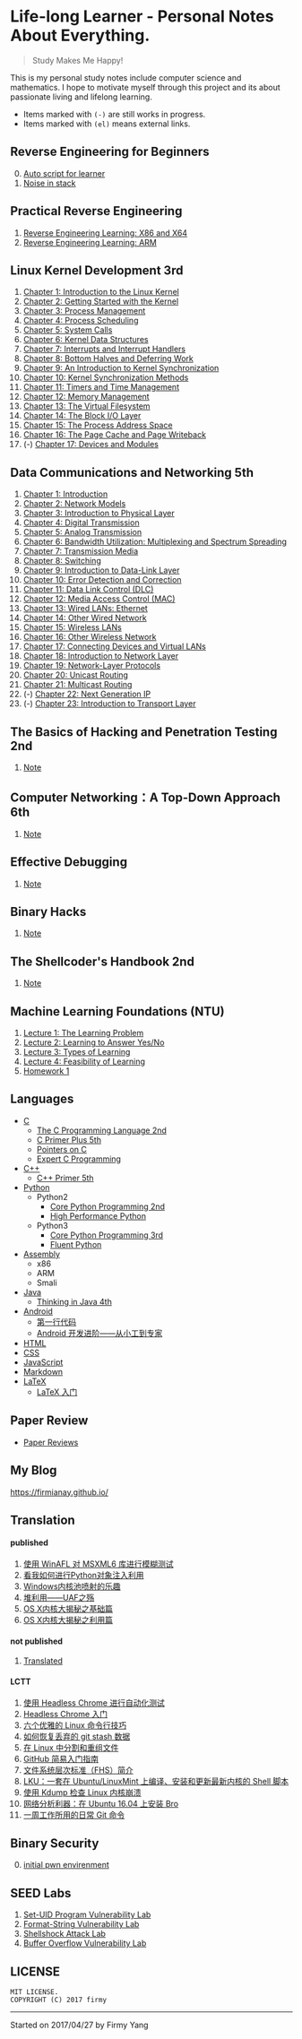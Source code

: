 # Life-long Learner - Personal Notes About Everything.

> Study Makes Me Happy!

This is my personal study notes include computer science and mathematics. I hope to motivate myself through this project and its about passionate living and lifelong learning.

- Items marked with `(-)` are still works in progress.
- Items marked with `(el)` means external links.


Reverse Engineering for Beginners
---
0. [Auto script for learner](./RE4B/auto.sh)
1. [Noise in stack](./RE4B/noise-in-stack.md)

Practical Reverse Engineering
---
1. [Reverse Engineering Learning: X86 and X64](./practical-reverse-engineering/RE_Learning_x86_x64.md)
2. [Reverse Engineering Learning: ARM](./practical-reverse-engineering/RE_Learning_ARM.md)

Linux Kernel Development 3rd
---
1. [Chapter 1: Introduction to the Linux Kernel](./linux-kernel-development/chapter-1.md)
2. [Chapter 2: Getting Started with the Kernel](./linux-kernel-development/chapter-2.md)
3. [Chapter 3: Process Management](./linux-kernel-development/chapter-3.md)
4. [Chapter 4: Process Scheduling](./linux-kernel-development/chapter-4.md)
5. [Chapter 5: System Calls](./linux-kernel-development/chapter-5.md)
6. [Chapter 6: Kernel Data Structures](./linux-kernel-development/chapter-6.md)
7. [Chapter 7: Interrupts and Interrupt Handlers](./linux-kernel-development/chapter-7.md)
8. [Chapter 8: Bottom Halves and Deferring Work](./linux-kernel-development/chapter-8.md)
9. [Chapter 9: An Introduction to Kernel Synchronization](./linux-kernel-development/chapter-9.md)
10. [Chapter 10: Kernel Synchronization Methods](./linux-kernel-development/chapter-10.md)
11. [Chapter 11: Timers and Time Management](./linux-kernel-development/chapter-11.md)
12. [Chapter 12: Memory Management](./linux-kernel-development/chapter-12.md)
13. [Chapter 13: The Virtual Filesystem](./linux-kernel-development/chapter-13.md)
14. [Chapter 14: The Block I/O Layer](./linux-kernel-development/chapter-14.md)
15. [Chapter 15: The Process Address Space](./linux-kernel-development/chapter-15.md)
16. [Chapter 16: The Page Cache and Page Writeback](./linux-kernel-development/chapter-16.md)
17. (-) [Chapter 17: Devices and Modules](./linux-kernel-development/chapter-17.md)

Data Communications and Networking 5th
---
1. [Chapter 1: Introduction](./data-communications-and-networking/chapter-1.md)
2. [Chapter 2: Network Models](./data-communications-and-networking/chapter-2.md)
3. [Chapter 3: Introduction to Physical Layer](./data-communications-and-networking/chapter-3.md)
4. [Chapter 4: Digital Transmission](./data-communications-and-networking/chapter-4.md)
5. [Chapter 5: Analog Transmission](./data-communications-and-networking/chapter-5.md)
6. [Chapter 6: Bandwidth Utilization: Multiplexing and Spectrum Spreading](./data-communications-and-networking/chapter-6.md)
7. [Chapter 7: Transmission Media](./data-communications-and-networking/chapter-7.md)
8. [Chapter 8: Switching](./data-communications-and-networking/chapter-8.md)
9. [Chapter 9: Introduction to Data-Link Layer](./data-communications-and-networking/chapter-9.md)
10. [Chapter 10: Error Detection and Correction](./data-communications-and-networking/chapter-10.md)
11. [Chapter 11: Data Link Control (DLC)](./data-communications-and-networking/chapter-11.md)
12. [Chapter 12: Media Access Control (MAC)](./data-communications-and-networking/chapter-12.md)
13. [Chapter 13: Wired LANs: Ethernet](./data-communications-and-networking/chapter-13.md)
14. [Chapter 14: Other Wired Network](./data-communications-and-networking/chapter-14.md)
15. [Chapter 15: Wireless LANs](./data-communications-and-networking/chapter-15.md)
16. [Chapter 16: Other Wireless Network](./data-communications-and-networking/chapter-16.md)
17. [Chapter 17: Connecting Devices and Virtual LANs](./data-communications-and-networking/chapter-17.md)
18. [Chapter 18: Introduction to Network Layer](./data-communications-and-networking/chapter-18.md)
19. [Chapter 19: Network-Layer Protocols](./data-communications-and-networking/chapter-19.md)
20. [Chapter 20: Unicast Routing](./data-communications-and-networking/chapter-20.md)
21. [Chapter 21: Multicast Routing](./data-communications-and-networking/chapter-21.md)
22. (-) [Chapter 22: Next Generation IP](./data-communications-and-networking/chapter-22.md)
23. (-) [Chapter 23: Introduction to Transport Layer](./data-communications-and-networking/chapter-23.md)

The Basics of Hacking and Penetration Testing 2nd
---
1. [Note](./the-basics-of-hacking-and-penetration-testing)

Computer Networking：A Top-Down Approach 6th
---
1. [Note](./computer-networking-a-top-down-approach)

Effective Debugging
---
1. [Note](./effective-debugging)

Binary Hacks
---
1. [Note](./Binary-Hacks)

The Shellcoder's Handbook 2nd
---
1. [Note](./The-Shellcoders-Handbook-2nd)

Machine Learning Foundations (NTU)
---
1. [Lecture 1: The Learning Problem](./ML-foundations/lecture-1.md)
2. [Lecture 2: Learning to Answer Yes/No](./ML-foundations/lecture-2.md)
3. [Lecture 3: Types of Learning](./ML-foundations/lecture-3.md)
4. [Lecture 4: Feasibility of Learning](./ML-foundations/lecture-4.md)
5. [Homework 1](./ML-foundations/hw1_Sol.md)

Languages
---
- [C](./Languages/C)
  - [The C Programming Language 2nd](./Languages/C/The-C-Programming-Language-2nd)
  - [C Primer Plus 5th](./Languages/C/C-Primer-Plus-5th)
  - [Pointers on C](./Languages/C/Pointers-on-C)
  - [Expert C Programming](./Languages/C/Expert-C-Programming)
- [C++](./Languages/C++)
  - [C++ Primer 5th](./Languages/C++/C++-Primer-5th)
- [Python](./Languages/Python)
  - Python2
    - [Core Python Programming 2nd](./Languages/Python/py2/Core-Python-Programming-2nd)
    - [High Performance Python](./Languages/Python/py2/High-Performance-Python)
  - Python3
    - [Core Python Programming 3rd](./Languages/Python/py3/Core-Python-Programming-3rd)
    - [Fluent Python](./Languages/Python/py3/Fluent-Python)
- [Assembly](./Languages/Assembly)
  - x86
  - ARM
  - Smali
- [Java](./Languages/Java)
  - [Thinking in Java 4th](./Languages/Java/Thinking-in-Java-4th)
- [Android](./Languages/Android)
  - [第一行代码](./Languages/Android/The-First-Line-Code-of-Android)
  - [Android 开发进阶——从小工到专家](./Languages/Android/Android-Development-Advance)
- [HTML](./Languages/HTML)
- [CSS](./Languages/CSS)
- [JavaScript](./Languages/JavaScript)
- [Markdown](./Languages/Markdown)
- [LaTeX](./Languages/LaTex)
  - [LaTeX 入门](./Languages/LaTeX/LaTex入门.md)

Paper Review
---
- [Paper Reviews](https://github.com/firmianay/Paper-Reviews)

My Blog
---
https://firmianay.github.io/

Translation
---
#### published
1. [使用 WinAFL 对 MSXML6 库进行模糊测试](http://bobao.360.cn/learning/detail/4443.html)
2. [看我如何进行Python对象注入利用](http://bobao.360.cn/learning/detail/4462.html)
3. [Windows内核池喷射的乐趣](http://bobao.360.cn/learning/detail/4439.html)
4. [堆利用——UAF之殇](http://bobao.360.cn/learning/detail/4476.html)
5. [OS X内核大揭秘之基础篇](http://bobao.360.cn/learning/detail/4501.html)
6. [OS X内核大揭秘之利用篇](http://bobao.360.cn/learning/detail/4500.html)

#### not published
1. [Translated](./translated)

#### LCTT
1. [使用 Headless Chrome 进行自动化测试](https://linux.cn/article-8861-1.html)
2. [Headless Chrome 入门](https://linux.cn/article-8850-1.html)
3. [六个优雅的 Linux 命令行技巧](https://linux.cn/article-8820-1.html)
4. [如何恢复丢弃的 git stash 数据](https://linux.cn/article-8819-1.html)
5. [在 Linux 中分割和重组文件](https://linux.cn/article-8818-1.html)
6. [GitHub 简易入门指南](https://linux.cn/article-8814-1.html)
7. [文件系统层次标准（FHS）简介](https://linux.cn/article-8757-1.html)
8. [LKU：一套在 Ubuntu/LinuxMint 上编译、安装和更新最新内核的 Shell 脚本](https://linux.cn/article-8739-1.html)
9. [使用 Kdump 检查 Linux 内核崩溃](https://linux.cn/article-8737-1.html)
10. [网络分析利器：在 Ubuntu 16.04 上安装 Bro](https://linux.cn/article-8736-1.html)
11. [一周工作所用的日常 Git 命令](https://linux.cn/article-8841-1.html)

Binary Security
---
0. [initial pwn envirenment](./binary-security/pwn-across-arch.sh)

SEED Labs
---
1. [Set-UID Program Vulnerability Lab](./SEED-labs/set_uid-program-vulnerability-lab.md)
2. [Format-String Vulnerability Lab](./SEED-labs/format_string-vulnerability-lab.md)
3. [Shellshock Attack Lab](./SEED-labs/shellshock-attack-lab.md)
4. [Buffer Overflow Vulnerability Lab](./SEED-labs/buffer-overflow-vulnerability-lab.md)


## LICENSE
```
MIT LICENSE.
COPYRIGHT (C) 2017 firmy
```
---
Started on 2017/04/27 by Firmy Yang

